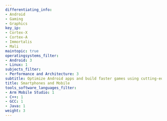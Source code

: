 ```yaml
---
differentiating_info:
- Android
- Gaming
- Graphics
key_ip:
- Cortex-X
- Cortex-A
- Immortalis
- Mali
maintopic: true
operatingsystems_filter:
- Android: 3
- Linux: 1
subjects_filter:
- Performance and Architecture: 3
subtitle: Optimize Android apps and build faster games using cutting-edge Arm tech
title: Smartphones and Mobile
tools_software_languages_filter:
- Arm Mobile Studio: 1
- C++: 1
- GCC: 1
- Java: 1
weight: 3
---
```

